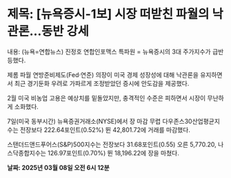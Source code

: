 # **제목: [뉴욕증시-1보] 시장 떠받친 파월의 낙관론…동반 강세**

  내용: (뉴욕=연합뉴스) 진정호 연합인포맥스 특파원 = 뉴욕증시의 3대 주가지수가 급반등했다.

제롬 파월 연방준비제도(Fed·연준) 의장이 미국 경제 성장성에 대해 낙관론을 유지하면서 최근 경기둔화 우려로 가파르게 조정받았던 증시에 안도감을 제공했다.

2월 미국 비농업 고용은 예상치를 밑돌았지만, 충격적인 수준은 피하면서 시장이 무난하게 소화했다.

7일(미국 동부시간) 뉴욕증권거래소(NYSE)에서 장 마감 무렵 다우존스30산업평균지수는 전장보다 222.64포인트(0.52%) 뛴 42,801.72에 거래를 마감했다.

스탠더드앤드푸어스(S&P)500지수는 전장보다 31.68포인트(0.55) 오른 5,770.20, 나스닥종합지수는 126.97포인트(0.70%) 뛴 18,196.22에 장을 마쳤다.

  **날짜: 2025년 03월 08일 오전 6시 12분**